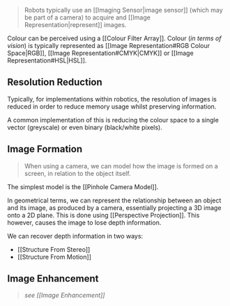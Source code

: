 > Robots typically use an [[Imaging Sensor|image sensor]] (which may be part of a camera) to acquire and [[Image Representation|represent]] images.

Colour can be perceived using a [[Colour Filter Array]].
Colour (*in terms of vision*) is typically represented as [[Image Representation#RGB Colour Space|RGB]], [[Image Representation#CMYK|CMYK]] or [[Image Representation#HSL|HSL]].
## Resolution Reduction
Typically, for implementations within robotics, the resolution of images is reduced in order to reduce memory usage whilst preserving information.

A common implementation of this is reducing the colour space to a single vector (greyscale) or even binary (black/white pixels).

## Image Formation
> When using a camera, we can model how the image is formed on a screen, in relation to the object itself.

The simplest model is the [[Pinhole Camera Model]].

In geometrical terms, we can represent the relationship between an object and its image, as produced by a camera, essentially projecting a 3D image onto a 2D plane. This is done using [[Perspective Projection]]. This however, causes the image to lose depth information.

We can recover depth information in two ways:
- [[Structure From Stereo]]
- [[Structure From Motion]]

## Image Enhancement
> *see [[Image Enhancement]]*


